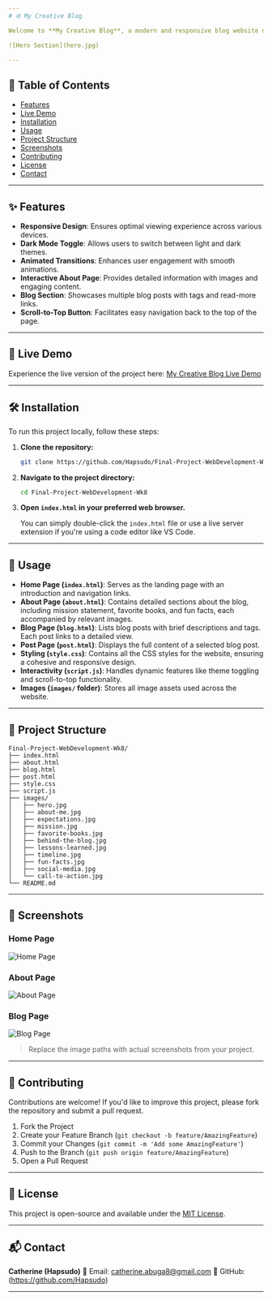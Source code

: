 ```yaml
---
# 🌐 My Creative Blog

Welcome to **My Creative Blog**, a modern and responsive blog website designed to share insights, stories, and ideas. This project demonstrates the use of HTML, CSS, and JavaScript to create a visually appealing and interactive blog.

![Hero Section](hero.jpg)

---
```


## 📌 Table of Contents

* [Features](#features)
* [Live Demo](#live-demo)
* [Installation](#installation)
* [Usage](#usage)
* [Project Structure](#project-structure)
* [Screenshots](#screenshots)
* [Contributing](#contributing)
* [License](#license)
* [Contact](#contact)

---

## ✨ Features

* **Responsive Design**: Ensures optimal viewing experience across various devices.
* **Dark Mode Toggle**: Allows users to switch between light and dark themes.
* **Animated Transitions**: Enhances user engagement with smooth animations.
* **Interactive About Page**: Provides detailed information with images and engaging content.
* **Blog Section**: Showcases multiple blog posts with tags and read-more links.
* **Scroll-to-Top Button**: Facilitates easy navigation back to the top of the page.

---

## 🚀 Live Demo

Experience the live version of the project here: [My Creative Blog Live Demo](https://hapsudo.github.io/Final-Project-WebDevelopment-Wk8/)

---

## 🛠️ Installation

To run this project locally, follow these steps:

1. **Clone the repository:**

   ```bash
   git clone https://github.com/Hapsudo/Final-Project-WebDevelopment-Wk8.git
   ```

2. **Navigate to the project directory:**

   ```bash
   cd Final-Project-WebDevelopment-Wk8
   ```

3. **Open `index.html` in your preferred web browser.**

   You can simply double-click the `index.html` file or use a live server extension if you're using a code editor like VS Code.

---

## 📖 Usage

* **Home Page (`index.html`)**: Serves as the landing page with an introduction and navigation links.
* **About Page (`about.html`)**: Contains detailed sections about the blog, including mission statement, favorite books, and fun facts, each accompanied by relevant images.
* **Blog Page (`blog.html`)**: Lists blog posts with brief descriptions and tags. Each post links to a detailed view.
* **Post Page (`post.html`)**: Displays the full content of a selected blog post.
* **Styling (`style.css`)**: Contains all the CSS styles for the website, ensuring a cohesive and responsive design.
* **Interactivity (`script.js`)**: Handles dynamic features like theme toggling and scroll-to-top functionality.
* **Images (`images/` folder)**: Stores all image assets used across the website.

---

## 📁 Project Structure

```
Final-Project-WebDevelopment-Wk8/
├── index.html
├── about.html
├── blog.html
├── post.html
├── style.css
├── script.js
├── images/
│   ├── hero.jpg
│   ├── about-me.jpg
│   ├── expectations.jpg
│   ├── mission.jpg
│   ├── favorite-books.jpg
│   ├── behind-the-blog.jpg
│   ├── lessons-learned.jpg
│   ├── timeline.jpg
│   ├── fun-facts.jpg
│   ├── social-media.jpg
│   └── call-to-action.jpg
└── README.md
```

---

## 📸 Screenshots

### Home Page

![Home Page](images/hero.jpg)

### About Page

![About Page](images/about-me.jpg)

### Blog Page

![Blog Page](images/blog.jpg)

> Replace the image paths with actual screenshots from your project.

---

## 🤝 Contributing

Contributions are welcome! If you'd like to improve this project, please fork the repository and submit a pull request.

1. Fork the Project
2. Create your Feature Branch (`git checkout -b feature/AmazingFeature`)
3. Commit your Changes (`git commit -m 'Add some AmazingFeature'`)
4. Push to the Branch (`git push origin feature/AmazingFeature`)
5. Open a Pull Request

---

## 📄 License

This project is open-source and available under the [MIT License](LICENSE).

---

## 📬 Contact

**Catherine (Hapsudo)**
📧 Email: catherine.abuga8@gmail.com
🔗 GitHub: (https://github.com/Hapsudo)

---
